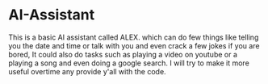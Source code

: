 # AI-Assistant
This is a basic AI assistant  called ALEX.
which can do few things like telling you the date and time or talk with you and even crack a few jokes if you are bored,
It could also do tasks such as playing a video on youtube or a playing a song and even doing a google search.
I will try to make it more useful overtime any provide y'all with the code.
